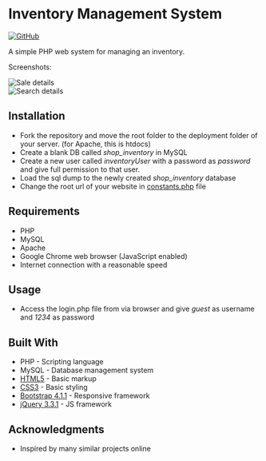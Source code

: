 # Inventory Management System

[![GitHub](https://img.shields.io/github/license/kryptonb/inventory-management-system.svg?style=popout)](https://choosealicense.com/licenses/mit/)

A simple PHP web system for managing an inventory.  
  
Screenshots:   
 
![Sale details](https://github.com/KryptonB/inventory-management-system/blob/master/screenshots/sale.PNG)  
![Search details](https://github.com/KryptonB/inventory-management-system/blob/master/screenshots/search.PNG)  

## Installation
* Fork the repository and move the root folder to the deployment folder of your server. (for Apache, this is htdocs)
* Create a blank DB called *shop_inventory* in MySQL
* Create a new user called _inventoryUser_ with a password as _password_ and give full permission to that user.
* Load the sql dump to the newly created _shop_inventory_ database
* Change the root url of your website in [constants.php](inc/config/constants.php) file

## Requirements
* PHP
* MySQL
* Apache
* Google Chrome web browser (JavaScript enabled)
* Internet connection with a reasonable speed

## Usage
* Access the login.php file from via browser and give _guest_ as username and _1234_ as password

## Built With
* PHP - Scripting language
* MySQL - Database management system
* [HTML5](https://en.wikipedia.org/wiki/HTML5) - Basic markup
* [CSS3](https://en.wikipedia.org/wiki/Cascading_Style_Sheets) - Basic styling
* [Bootstrap 4.1.1](https://getbootstrap.com/) - Responsive framework
* [jQuery 3.3.1](https://jquery.com/) - JS framework

## Acknowledgments
* Inspired by many similar projects online
